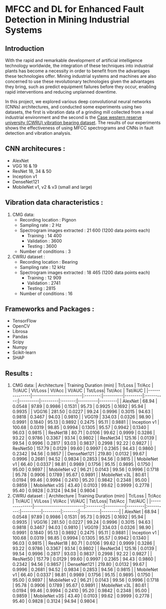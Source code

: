 # MFCC and DL for Enhanced Fault Detection in Mining Industrial Systems

## Introduction

With the rapid and remarkable development of artificial intelligence technology worldwide, the integration of these techniques into industrial plants has become a necessity in order to benefit from the advantages these technologies offer. Mining industrial systems and machines are also concerned to use these revolutionary technologies given the advantages they bring, such as predict equipment failures before they occur, enabling rapid interventions and reducing unplanned downtime.

In this project, we explored various deep convolutional neural networks (CNNs) architectures, and conducted some experiments using two datasets, the first is vibration data of a grinding mill collected from a real industrial environment and the second is the [Case western reserve university (CWRU) vibration bearing dataset](https://engineering.case.edu/bearingdatacenter/download-data-file). The results of our experiments shows the effectiveness of using MFCC spectrograms and CNNs in fault detection and vibration analysis.

## CNN architecures :
* AlexNet
* VGG 16 & 19
* ResNet 18, 34 & 50
* Inception v1
* DenseNet121
* MobileNet v1, v2 & v3 (small and large)

## Vibration data characteristics :
1. CMG data:
   - Recording location : Pignon
   - Sampling rate : 2 Hz
   - Spectrogram images extracted : 21 600 (1200 data points each)
       - Training : 14 400
       - Validation : 3600
       - Testing : 3600
   - Number of conditions : 3
2. CWRU dataset :
   - Recording location : Bearing
   - Sampling rate : 12 kHz
   - Spectrogram images extracted : 18 465 (1200 data points each)
       - Training : 12 909
       - Validation : 2741
       - Testing : 2815
   - Number of conditions : 16

## Frameworks and Packages :
- TensorFlow
- OpenCV
- Librosa
- Pandas
- Scipy
- Numpy
- Scikit-learn
- SHAP

## Results :
1. CMG data:
   | Architecture  | Training Duration (min) | Tr/Loss  |  Tr/Acc  |  Tr/AUC | Vl/Loss    |  Vl/Acc  | Vl/AUC  | Tst/Loss| Tst/Acc  | Tst/AUC |
   |---------------|-------------------------|:--------:|----------|---------|:----------:|----------|---------|:-------:|----------|---------|
   | AlexNet       | 68.94                   | 0.0548   | 97.89    | 0.9986  | 0.1531     | 95.73    | 0.9925  | 0.1692  | 95.94    | 0.9935  |
   | VGG16         | 281.50                  | 0.0227   | 99.24    | 0.9996  | 0.3015     | 94.63    | 0.9818  | 0.3467  | 94.03    | 0.9810  |
   | VGG19         | 334.03                  | 0.0326   | 98.90    | 0.9991  | 0.1840     | 95.13    | 0.9892  | 0.2475  | 95.11    | 0.9881  |
   | Inception v1  | 100.68                  | 0.0319   | 98.85    | 0.9994  | 0.1305     | 95.57    | 0.9942  | 0.1340  | 96.03    | 0.9815  |
   | ResNet18      | 80.71                   | 0.0106   | 99.62    | 0.9999  | 0.3286     | 93.22    | 0.9786  | 0.3367  | 93.14    | 0.9802  |
   | ResNet34      | 125.16                  | 0.0139   | 99.54    | 0.9996  | 0.2817     | 93.03    | 0.9837  | 0.2998  | 92.22    | 0.9827  |
   | ResNet50      | 157.79                  | 0.0129   | 99.60    | 0.9997  | 0.2365     | 94.43    | 0.9860  | 0.2342  | 94.56    | 0.9857  |
   | DenseNet121   | 219.80                  | 0.0132   | 99.67    | 0.9996  | 0.2681     | 94.52    | 0.9834  | 0.2853  | 94.56    | 0.9815  |
   | MobileNet v1  | 66.40                   | 0.0337   | 98.81    | 0.9989  | 0.1756     | 95.15    | 0.9895  | 0.1750  | 95.00    | 0.9897  |
   | MobileNet v2  | 96.21                   | 0.0143   | 99.56    | 0.9996  | 0.1718     | 95.78    | 0.9906  | 0.1789  | 95.67    | 0.9891  |
   | MobileNet v3L | 80.61                   | 0.0194   | 99.46    | 0.9994  | 0.2410     | 95.20    | 0.9842  | 0.2348  | 95.00    | 0.9859  |
   | MobileNet v3S | 43.40                   | 0.0103   | 99.62    | 0.9999  | 0.2778     | 95.40    | 0.9828  | 0.3124  | 94.94    | 0.9804  |
2. CWRU dataset :
   | Architecture  | Training Duration (min) | Tr/Loss  |  Tr/Acc  |  Tr/AUC | Vl/Loss    |  Vl/Acc  | Vl/AUC  | Tst/Loss| Tst/Acc  | Tst/AUC |
   |---------------|-------------------------|:--------:|----------|---------|:----------:|----------|---------|:-------:|----------|---------|
   | AlexNet       | 68.94                   | 0.0548   | 97.89    | 0.9986  | 0.1531     | 95.73    | 0.9925  | 0.1692  | 95.94    | 0.9935  |
   | VGG16         | 281.50                  | 0.0227   | 99.24    | 0.9996  | 0.3015     | 94.63    | 0.9818  | 0.3467  | 94.03    | 0.9810  |
   | VGG19         | 334.03                  | 0.0326   | 98.90    | 0.9991  | 0.1840     | 95.13    | 0.9892  | 0.2475  | 95.11    | 0.9881  |
   | Inception v1  | 100.68                  | 0.0319   | 98.85    | 0.9994  | 0.1305     | 95.57    | 0.9942  | 0.1340  | 96.03    | 0.9815  |
   | ResNet18      | 80.71                   | 0.0106   | 99.62    | 0.9999  | 0.3286     | 93.22    | 0.9786  | 0.3367  | 93.14    | 0.9802  |
   | ResNet34      | 125.16                  | 0.0139   | 99.54    | 0.9996  | 0.2817     | 93.03    | 0.9837  | 0.2998  | 92.22    | 0.9827  |
   | ResNet50      | 157.79                  | 0.0129   | 99.60    | 0.9997  | 0.2365     | 94.43    | 0.9860  | 0.2342  | 94.56    | 0.9857  |
   | DenseNet121   | 219.80                  | 0.0132   | 99.67    | 0.9996  | 0.2681     | 94.52    | 0.9834  | 0.2853  | 94.56    | 0.9815  |
   | MobileNet v1  | 66.40                   | 0.0337   | 98.81    | 0.9989  | 0.1756     | 95.15    | 0.9895  | 0.1750  | 95.00    | 0.9897  |
   | MobileNet v2  | 96.21                   | 0.0143   | 99.56    | 0.9996  | 0.1718     | 95.78    | 0.9906  | 0.1789  | 95.67    | 0.9891  |
   | MobileNet v3L | 80.61                   | 0.0194   | 99.46    | 0.9994  | 0.2410     | 95.20    | 0.9842  | 0.2348  | 95.00    | 0.9859  |
   | MobileNet v3S | 43.40                   | 0.0103   | 99.62    | 0.9999  | 0.2778     | 95.40    | 0.9828  | 0.3124  | 94.94    | 0.9804  |
